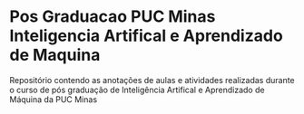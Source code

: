 # Pos Graduacao PUC Minas Inteligencia Artifical e Aprendizado de Maquina
 Repositório contendo as anotações de aulas e atividades realizadas durante o curso de pós graduação de Inteligência Artifical e Aprendizado de Máquina da PUC Minas
